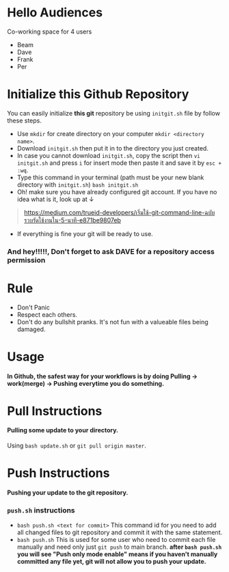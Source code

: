 # Hello Audiences
Co-working space for 4 users
- Beam
- Dave
- Frank
- Per

# Initialize this Github Repository
You can easily initialize __this git__ repository be using `initgit.sh` file by follow these steps.
- Use `mkdir` for create directory on your computer `mkdir <directory name>`.
- Download `initgit.sh` then put it in to the directory you just created.
- In case you cannot download `initgit.sh`, copy the script then `vi initgit.sh` and press `i` for insert mode then paste it and save it by `esc + :wq`.
- Type this command in your terminal (path must be your new blank directory with `initgit.sh`) `bash initgit.sh`
- Oh! make sure you have already configured git account. If you have no idea what is it, look up at &darr;
> https://medium.com/trueid-developers/เริ่มใช้-git-command-line-ฉบับรวบรัดใช้งานใน-5-นาที-e871be9807eb
- If everything is fine your git will be ready to use.
### And hey!!!!!, Don't forget to ask DAVE for a repository access permission

# Rule
- Don't Panic
- Respect each others.
- Don't do any bullshit pranks. It's not fun with a valueable files being damaged.

# Usage
#### In Github, the safest way for your workflows is by doing __Pulling &rarr; work(merge) &rarr; Pushing__ everytime you do something.

# Pull Instructions
#### Pulling some update to your directory.
Using `bash update.sh` or `git pull origin master`.

# Push Instructions
#### Pushing your update to the git repository.
### `push.sh` instructions
- `bash push.sh <text for commit>` This command id for you need to add all changed files to git repository and commit it with the same statement.
- `bash push.sh` This is used for some user who need to commit each file manually and need only just `git push` to main branch.
**after `bash push.sh` you will see "Push only mode enable" means if you haven't manually committed any file yet, git will not allow you to push your update.**
